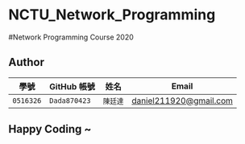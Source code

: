 # NCTU_Network_Programming
#Network Programming Course 2020

## Author

| 學號 | GitHub 帳號 | 姓名 | Email |
| --- | ----------- | --- | --- |
|`0516326`| `Dada870423` | `陳廷達` |daniel211920@gmail.com |

## Happy Coding ~

